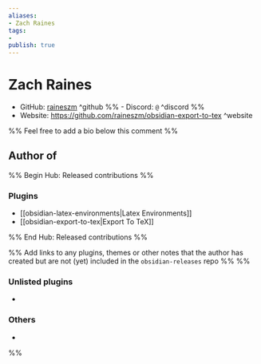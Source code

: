 ```yaml
---
aliases:
- Zach Raines
tags: 
- 
publish: true
---
```


# Zach Raines

- GitHub: [raineszm](https://github.com/raineszm/) ^github
%% - Discord: `@` ^discord %%
- Website: <https://github.com/raineszm/obsidian-export-to-tex> ^website
<!-- - [[Publish sites|Publish site]]: ^publish -->

%% Feel free to add a bio below this comment %%


## Author of

%% Begin Hub: Released contributions %%
### Plugins
- [[obsidian-latex-environments|Latex Environments]]
- [[obsidian-export-to-tex|Export To TeX]]

%% End Hub: Released contributions %%

%% Add links to any plugins, themes or other notes that the author has created but are not (yet) included in the `obsidian-releases` repo %%
%%
### Unlisted plugins

- 

### Others

- 
%%

<!--
## Sponsor this author

- [[GitHub sponsors]]: [Sponsor @raineszm on GitHub Sponsors](https://github.com/sponsors/raineszm) ^github-sponsor
- [[Buy me a coffee]]: ^buy-me-a-coffee
- [[PayPal]]: ^paypal
- [[Patreon]]: ^patreon

-->

<!--
## Follow this author

- [[YouTube Channels|On YouTube]]: ^youtube
- Twitter: ^twitter
- ...
-->
